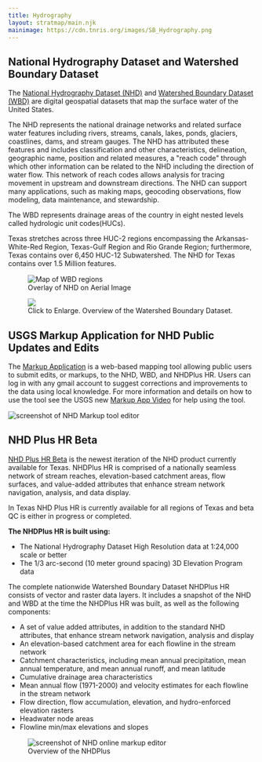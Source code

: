 ```yaml
---
title: Hydrography
layout: stratmap/main.njk
mainimage: https://cdn.tnris.org/images/SB_Hydrography.png
---
```


<div class="container-md">
<div class="row">

<div class="col-lg-6">

<h2>National Hydrography Dataset and Watershed Boundary Dataset</h2>

<p class="lead">The <a href="https://www.usgs.gov/core-science-systems/ngp/national-hydrography">National Hydrography Dataset (NHD)</a> and <a href="https://www.usgs.gov/core-science-systems/ngp/national-hydrography/watershed-boundary-dataset?qt-science_support_page_related_con=4#qt-science_support_page_related_con">Watershed Boundary Dataset (WBD)</a> are digital geospatial datasets that map the surface water of the United States.</p>

<p>The NHD represents the national drainage networks and related surface water features including rivers, streams, canals, lakes, ponds, glaciers, coastlines, dams, and stream gauges. The NHD has attributed these features and includes classification and other characteristics, delineation, geographic name, position and related measures, a "reach code" through which other information can be related to the NHD including the direction of water flow. This network of reach codes allows analysis for tracing movement in upstream and downstream directions. The NHD can support many applications, such as making maps, geocoding observations, flow modeling, data maintenance, and stewardship.</p>

<p>The WBD represents drainage areas of the country in eight nested levels called hydrologic unit codes(HUCs).</p>

<p>Texas stretches across three HUC-2 regions encompassing the Arkansas-White-Red Region, Texas-Gulf Region and Rio Grande Region; furthermore, Texas contains over 6,450 HUC-12 Subwatershed. The NHD for Texas contains over 1.5 Million features. </p>

</div>

<div class="col-lg-6" style="margin-top: 15px;" >
<figure><img class="img-fluid" src="https://cdn.tnris.org/images/hydrosample.jpg" alt="Map of WBD regions">
<figcaption>Overlay of NHD on Aerial Image</figcaption></figure>

<figure>
<a href="https://cdn.tnris.org/images/wbd_subregions_lg.png" data-toggle="lightbox" data-gallery="example-gallery" data-title="Watershed Boundary Dataset (WBD) Sub Regions">
    <img class="img-fluid" src="https://cdn.tnris.org/images/wbd_subregions_lg.png">
</a>
<figcaption><i class="fa fa-zoom-in"></i> Click to Enlarge. Overview of the Watershed Boundary Dataset. </figcaption></figure>
</div>

</div>
</div>
<section id="stratmap-by-the-numbers" class="hydrocallout">

<div class="container-md">
<div class="row">
<div class="col-lg-6">
<h2>USGS Markup Application for NHD Public Updates and Edits</h2>
<p>The <a href="https://edits.nationalmap.gov/markup-app">Markup Application</a> is a web-based mapping tool allowing public users to submit edits, or markups, to the NHD, WBD, and NHDPlus HR. Users can log in with any gmail account to suggest corrections and improvements to the data using local knowledge. For more information and details on how to use the tool see the USGS new <a href="https://www.youtube.com/watch?v=4hnvgPZxY5Q">Markup App Video</a> for help using the tool.</p>
</div>
<div class="col-lg-6" style="margin-top: 15px;">
<img class="img-fluid" src="https://cdn.tnris.org/images/markup_tool_image.jpg" alt="screenshot of NHD Markup tool editor">
</div>
</div>
</section>
<div class="container-md">
<div class="row">
<div class="col-lg-6">

<h2>NHD Plus HR Beta</h2>

[NHD Plus HR Beta](https://www.usgs.gov/core-science-systems/ngp/national-hydrography/nhdplus-high-resolution) is the newest iteration of the NHD product currently available for Texas. NHDPlus HR is comprised of a nationally seamless network of stream reaches, elevation-based catchment areas, flow surfaces, and value-added attributes that enhance stream network navigation, analysis, and data display.

<p>In Texas NHD Plus HR is currently available for all regions of Texas and beta QC is either in progress or completed. </p>

<p><strong>The NHDPlus HR is built using:</strong></p>

<ul>
    <li>The National Hydrography Dataset High Resolution data at 1:24,000 scale or better</li>
<li>The 1/3 arc-second (10 meter ground spacing) 3D Elevation Program data</li>
</ul>

<p>The complete nationwide Watershed Boundary Dataset NHDPlus HR consists of vector and raster data layers. It includes a snapshot of the NHD and WBD at the time the NHDPlus HR was built, as well as the following components:</p>

<ul>
<li>A set of value added attributes, in addition to the standard NHD attributes, that enhance stream network navigation, analysis and display</li>
<li>An elevation-based catchment area for each flowline in the stream network</li>
<li>Catchment characteristics, including mean annual precipitation, mean annual temperature, and mean annual runoff, and mean latitude</li>
<li>Cumulative drainage area characteristics</li>
<li>Mean annual flow (1971-2000) and velocity estimates for each flowline in the stream network</li>
<li>Flow direction, flow accumulation, elevation, and hydro-enforced elevation rasters</li>
<li>Headwater node areas</li>
<li>Flowline min/max elevations and slopes</li>
</ul>

</div>
<div class="col-lg-6" style="margin-top: 15px;">
<figure><img class="img-fluid" src="https://cdn.tnris.org/images/nhd_editor.jpg" alt="screenshot of NHD online markup editor">
<figcaption>Overview of the NHDPlus</figcaption></figure>
</div>
</div>
</div>
